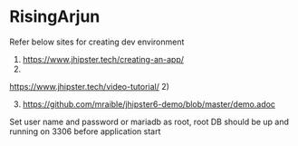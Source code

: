 # RisingArjun

Refer below sites for creating dev environment

1. https://www.jhipster.tech/creating-an-app/
2.

https://www.jhipster.tech/video-tutorial/ 2)

3. https://github.com/mraible/jhipster6-demo/blob/master/demo.adoc

Set user name and password or mariadb as root, root
DB should be up and running on 3306 before application start
